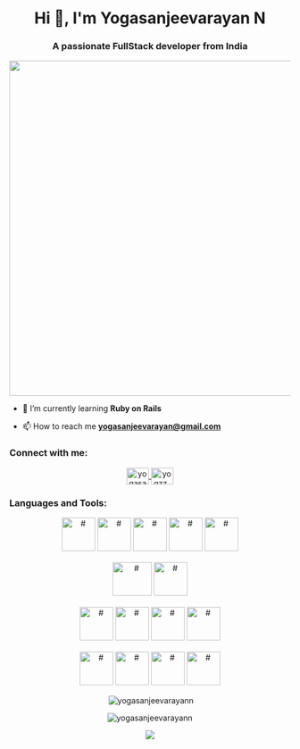 <h1 align="center">Hi 👋, I'm Yogasanjeevarayan N</h1>
<h3 align="center">A passionate FullStack developer from India</h3>
<p align="center"> <img src="https://stringfixer.com/files/197806252.jpg" width="600" height="600" /> </p>


- 🌱 I’m currently learning **Ruby on Rails**

- 📫 How to reach me **yogasanjeevarayan@gmail.com**

<h3 align="left">Connect with me:</h3>

<p align="center">
<a href="https://www.linkedin.com/in/yogasanjeevarayan-n-a1091123b" target="blank">
<img align="center" src="https://raw.githubusercontent.com/rahuldkjain/github-profile-readme-generator/master/src/images/icons/Social/linked-in-alt.svg" alt="yogasanjeevarayan" height="30" width="40" />
</a>
<a href="https://www.instagram.com/yogzz_here/" target="blank">
<img align="center" src="https://raw.githubusercontent.com/rahuldkjain/github-profile-readme-generator/master/src/images/icons/Social/instagram.svg" alt="yogzz_here" height="30" width="40" />
</a>
</p>

<h3 align="left">Languages and Tools:</h3>
  <p align="center">
  <img src="https://img.icons8.com/color/256/c-programming.png" alt="#" width="60" height="60"/>
  <img src="https://img.icons8.com/color/256/c-plus-plus-logo.png" alt="#" width="60" height="60"/>
  <img src="https://img.icons8.com/color/256/html-5.png" alt="#" width="60" height="60"/>
  <img src="https://img.icons8.com/color/256/css3.png" alt="#" width="60" height="60"/>
  <img src="https://img.icons8.com/color/256/javascript.png" alt="#" width="60" height="60"/>
  </br>
  </br>
  <img src="https://upload.wikimedia.org/wikipedia/commons/thumb/a/a7/React-icon.svg/2300px-React-icon.svg.png" alt="#" width="70" height="60"/>
  <img src="https://cdn.worldvectorlogo.com/logos/bootstrap-4.svg" alt="#" width="60" height="60"/>
  </br>
  </br>
  <img src="https://img.icons8.com/color/256/mysql-logo.png" alt="#" width="60" height="60"/>
  <img src="https://img.icons8.com/external-tal-revivo-shadow-tal-revivo/256/external-nodejs-is-an-open-source-cross-platform-javascript-run-time-environment-logo-shadow-tal-revivo.png" alt="#" width="60" height="60"/>
  <img src="https://cdn.worldvectorlogo.com/logos/mongodb-icon-1.svg" alt="#" width="60" height="60"/>
  <img src="https://res.cloudinary.com/crunchbase-production/image/upload/c_lpad,f_auto,q_auto:eco,dpr_1/j8z02ssteea4zj1k1nyz" alt="#" width="60" height="60"/>
  </br>
  </br>
  <img src="https://img.icons8.com/color/256/adobe-photoshop--v2.png" alt="#" width="60" height="60"/>
  <img src="https://img.icons8.com/color/256/adobe-illustrator.png" alt="#" width="60" height="60"/>
  <img src="https://seeklogo.com/images/S/svg-logo-A7D0801A11-seeklogo.com.png" alt="#" width="60" height="60"/>
  <img src="https://img.icons8.com/color/256/figma.png" alt="#" width="60" height="60"/>
  
</a></p>

<p align="center">&nbsp;<img align="center" src="https://github-readme-stats.vercel.app/api?username=yogasanjeevarayann&show_icons=true&locale=en" alt="yogasanjeevarayann" />
</p>
<p align="center"><img align="center" src="https://github-readme-streak-stats.herokuapp.com/?user=yogasanjeevarayann&" alt="yogasanjeevarayann" />
</p>
<p align="center"><img align="center" src="https://github-readme-stats.vercel.app/api/top-langs/?username=yogasanjeevarayann&layout=compact&hide_border=true&bg_color=1b2731&text_color=ebdfe2&title_color=eb1622&langs_count=10&hide=procfile&exclude_repo=dice,blog" />
</p>


